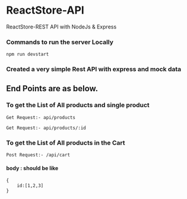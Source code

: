 # ReactStore-API
ReactStore-REST API with NodeJs &amp; Express 

### Commands to run the server Locally 
```
npm run devstart
```

### Created a very simple Rest API with express and mock data 

## End Points are as below.

### To get the List of All products and single product 
```
Get Request:- api/products
```

```
Get Request:- api/products/:id
```
### To get the List of All products in the Cart

```
Post Request:- /api/cart
```
#### body : should be like 
```
{
    id:[1,2,3]
}
```
